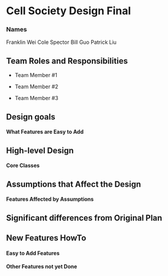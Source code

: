 # Cell Society Design Final
### Names
Franklin Wei
Cole Spector
Bill Guo
Patrick Liu

## Team Roles and Responsibilities

 * Team Member #1

 * Team Member #2

 * Team Member #3


## Design goals

#### What Features are Easy to Add


## High-level Design

#### Core Classes


## Assumptions that Affect the Design

#### Features Affected by Assumptions


## Significant differences from Original Plan


## New Features HowTo

#### Easy to Add Features

#### Other Features not yet Done

